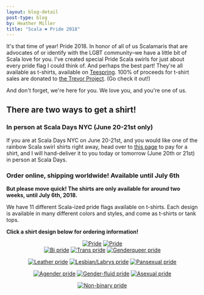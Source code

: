 ```yaml
---
layout: blog-detail
post-type: blog
by: Heather Miller
title: "Scala ❤️ Pride 2018"
---
```


It's that time of year! Pride 2018. In honor of all of us Scalamaris that are advocates of or identify with the LGBT community–we have a little bit of Scala love for you. I've created special Pride Scala swirls for just about every pride flag I could think of. And perhaps the best part! They're all available as t-shirts, available on [Teespring](http://teespring.com). 100% of proceeds for t-shirt sales are donated to [the Trevor Project](https://www.thetrevorproject.org/). (Go check it out!)

And don't forget, we're here for you. We love you, and you're one of us.

## There are two ways to get a shirt!

### In person at Scala Days NYC (June 20-21st only)

If you are at Scala Days NYC on June 20-21st, and you would like one of the rainbow Scala swirl shirts right away, head over to [this page](http://scalacentershop.com/) to pay for a shirt, and I will hand-deliver it to you today or tomorrow (June 20th or 21st) in person at Scala Days.

### Order online, shipping worldwide! Available until July 6th

**But please move quick! The shirts are only available for around two weeks, until July 6th, 2018.**

We have 11 different Scala-ized pride flags available on t-shirts. Each design is available in many different colors and styles, and come as t-shirts or tank tops.

**Click a shirt design below for ordering information!**

<center>
<a href="https://teespring.com/scala-pride-2018"><img style="max-height: 380px; max-width: 319px;" src="{{ site.baseurl }}/resources/img/01-pride.jpg" alt="Pride"></a>
<a href="https://teespring.com/scala-pride-2018"><img style="max-height: 380px; max-width: 283px;" src="{{ site.baseurl }}/resources/img/01-pride-womens.jpg" alt="Pride"></a>
</center>

<center>
<a href="https://teespring.com/scala-pride-bi-pride"><img style="max-height: 270px; max-width: 227px;" src="{{ site.baseurl }}/resources/img/02-bi.jpg" alt="Bi pride"></a>
<a href="https://teespring.com/scala-pride-trans-pride"><img style="max-height: 270px; max-width: 227px;" src="{{ site.baseurl }}/resources/img/03-trans.jpg" alt="Trans pride"></a>
<a href="https://teespring.com/scala-pride-genderqueer-pride"><img style="max-height: 270px; max-width: 227px;" src="{{ site.baseurl }}/resources/img/04-genderqueer.jpg" alt="Genderqueer pride"></a>

<a href="https://teespring.com/scala-pride"><img style="max-height: 270px; max-width: 227px;" src="{{ site.baseurl }}/resources/img/05-leather.jpg" alt="Leather pride"></a>
<a href="https://teespring.com/scala-lesbian-labrys-pride"><img style="max-height: 270px; max-width: 227px;" src="{{ site.baseurl }}/resources/img/06-lesbian-labrys.jpg" alt="Lesbian/Labrys pride"></a>
<a href="https://teespring.com/scala-pride-pansexual-pride"><img style="max-height: 270px; max-width: 227px;" src="{{ site.baseurl }}/resources/img/07-pan.jpg" alt="Pansexual pride"></a>

<a href="https://teespring.com/scala-agender-pride"><img style="max-height: 270px; max-width: 227px;" src="{{ site.baseurl }}/resources/img/08-agender.jpg" alt="Agender pride"></a>
<a href="https://teespring.com/scala-gender-fluid-prid"><img style="max-height: 270px; max-width: 227px;" src="{{ site.baseurl }}/resources/img/09-gender-fluid.jpg" alt="Gender-fluid pride"></a>
<a href="https://teespring.com/scala-asexual-pride"><img style="max-height: 270px; max-width: 227px;" src="{{ site.baseurl }}/resources/img/10-asexual.jpg" alt="Asexual pride"></a>

<a href="https://teespring.com/scala-non-binary-pride"><img style="max-height: 270px; max-width: 227px;" src="{{ site.baseurl }}/resources/img/11-non-binary.jpg" alt="Non-binary pride"></a>
</center>
